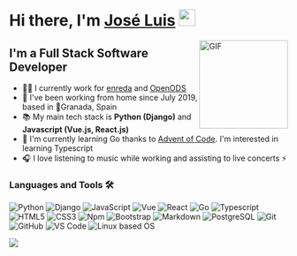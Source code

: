 
<!--
**jlram/jlram** is a ✨ _special_ ✨ repository because its `README.md` (this file) appears on your GitHub profile. -->

# Hi there, I'm [José Luis][website] <img width="30px" src="https://media.tenor.com/images/3b388fe03da271d2674faf85eb7c3fcd/tenor.gif" />

<img align="right" alt="GIF" height="160px" src="https://media.giphy.com/media/du3J3cXyzhj75IOgvA/giphy.gif" />

## I'm a Full Stack Software Developer

- 👨‍💻 I currently work for [enreda](https://enreda.coop/) and [OpenODS](http://openods.es/)
- 🏡 I've been working from home since July 2019, based in 📍Granada, Spain
- 📚 My main tech stack is **Python (Django)** and **Javascript (Vue.js, React.js)**
- 💪 I'm currently learning Go thanks to [Advent of Code](https://adventofcode.com/2020/about). I'm interested in learning Typescript
- 🎧 I love listening to music while working and assisting to live concerts ⚡

### Languages and Tools 🛠 

![Python](http://img.shields.io/badge/-Python-3776AB?style=flat-square&logo=python&logoColor=ffffff)
![Django](https://img.shields.io/badge/-Django-%231572B6?style=flat-square&logo=django&logoColor=white&color=092e20)
![JavaScript](https://img.shields.io/badge/-JavaScript-%23F7DF1C?style=flat-square&logo=javascript&logoColor=000000&labelColor=%23F7DF1C&color=%23FFCE5A)
![Vue](https://img.shields.io/badge/-Vue-%231572B6?style=flat-square&logo=javascript&logoColor=white&color=41B883)
![React](https://img.shields.io/badge/-React-61DAFB?style=flat-square&logo=react&logoColor=ffffff)
![Go](https://img.shields.io/badge/-Go-61DAFB?style=flat-square&logo=go&logoColor=ffffff&color=29BEB0)
![Typescript](https://img.shields.io/badge/-Typescript-61DAFB?style=flat-square&logo=typescript&logoColor=ffffff&color=007acc)
![HTML5](https://img.shields.io/badge/-HTML5-%23E44D27?style=flat-square&logo=html5&logoColor=ffffff)
![CSS3](https://img.shields.io/badge/-CSS3-%231572B6?style=flat-square&logo=css3)
![Npm](https://img.shields.io/badge/-npm-CB3837?style=flat-square&logo=npm)
![Bootstrap](https://img.shields.io/badge/-Bootstrap-563D7C?style=flat-square&logo=Bootstrap)
![Markdown](https://img.shields.io/badge/-Markdown-000000?style=flat-square&logo=markdown)
![PostgreSQL](https://img.shields.io/badge/-PostgreSQL-61DAFB?style=flat-square&logo=postgresql&logoColor=ffffff&color=0064a5)
![Git](https://img.shields.io/badge/-Git-%23F05032?style=flat-square&logo=git&logoColor=%23ffffff)
![GitHub](https://img.shields.io/badge/-GitHub-181717?style=flat-square&logo=github)
![VS Code](http://img.shields.io/badge/-VS%20Code-007ACC?style=flat-square&logo=visual-studio-code&logoColor=ffffff)
![Linux based OS](https://img.shields.io/badge/-Linux%20based%20OS-61DAFB?style=flat-square&logo=linux&logoColor=ffffff&color=E95420)

  <img align="center" src="https://github-readme-stats.vercel.app/api?username=jlram&show_icons=true&hide_border=true" />



[website]: https://www.linkedin.com/in/jos%C3%A9-luis-ramos-34975b152/


